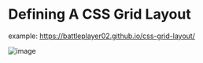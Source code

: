 <h1>Defining A CSS Grid Layout</h1>

example: https://battleplayer02.github.io/css-grid-layout/

![image](https://user-images.githubusercontent.com/42701850/110235857-79aa8500-7f58-11eb-89d8-b9c9c9682543.png)
